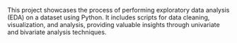 This project showcases the process of performing exploratory data analysis (EDA) on a dataset using Python. It includes scripts for data cleaning, visualization, and analysis, providing valuable insights through univariate and bivariate analysis techniques.

